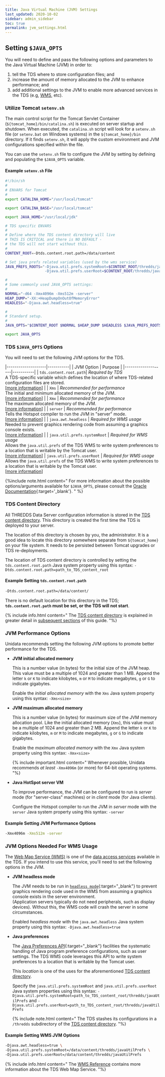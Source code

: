 ```yaml
---
title: Java Virtual Machine (JVM) Settings
last_updated: 2020-10-02
sidebar: admin_sidebar
toc: true
permalink: jvm_settings.html
---
```


## Setting `$JAVA_OPTS`

You will need to define and pass the following options and parameters to the Java Virtual Machine (JVM) in order to:

1. tell the TDS where to store configuration files; and
2. increase the amount of memory allocated to the JVM to enhance performance; and
3. add additional settings to the JVM to enable more advanced services in the TDS (e.g, [WMS](adding_wms.html), etc).

### Utilize Tomcat `setenv.sh`

The main control script for the Tomcat Servlet Container (`${tomcat_home}/bin/catalina.sh`) is executed on server startup and shutdown.
When executed, the `catalina.sh` script will look for a `setenv.sh` file (or `setenv.bat` on Windows systems) in the `${tomcat_home}/bin` directory.
If it finds `setenv.sh`, it will apply the custom environment and JVM configurations specified within the file.  

You can use the `setenv.sh` file to configure the JVM by setting by defining and populating the `$JAVA_OPTS` variable.

#### Example `setenv.sh` File

~~~bash
#!/bin/sh
#
# ENVARS for Tomcat
#
export CATALINA_HOME="/usr/local/tomcat"

export CATALINA_BASE="/usr/local/tomcat"

export JAVA_HOME="/usr/local/jdk"

# TDS specific ENVARS
#
# Define where the TDS content directory will live
# THIS IS CRITICAL and there is NO DEFAULT - 
# the TDS will not start without this.
#
CONTENT_ROOT=-Dtds.content.root.path=/data/content

# Set java prefs related variables (used by the wms service)
JAVA_PREFS_ROOTS="-Djava.util.prefs.systemRoot=$CONTENT_ROOT/thredds/javaUtilPrefs \
                  -Djava.util.prefs.userRoot=$CONTENT_ROOT/thredds/javaUtilPrefs"

#
# Some commonly used JAVA_OPTS settings:
#
NORMAL="-d64 -Xmx4096m -Xms512m -server"
HEAP_DUMP="-XX:+HeapDumpOnOutOfMemoryError"
HEADLESS="-Djava.awt.headless=true"

#
# Standard setup.
#
JAVA_OPTS="$CONTENT_ROOT $NORMAL $HEAP_DUMP $HEADLESS $JAVA_PREFS_ROOTS"

export JAVA_OPTS
~~~

### TDS `$JAVA_OPTS` Options 

You will need to set the following JVM options for the TDS.

|--------------------|-----------|
| JVM Option         |  Purpose  |
|--------------------|-----------|
| `tds.content.root.path`| _Required by TDS_<br/> A TDS-specific variable which defines the location of where TDS-related configuration files are stored. <br/>[[more information](#tds-content-directory)] |
| `Xms` | _Recommended for performance_<br/> The initial and minimum allocated memory of the JVM. <br/>[[more information](#jvm-performance-options)] |
| `Xmx` | _Recommended for performance_<br/> The maximum allocated memory of the JVM. <br/>[[more information](#jvm-performance-options)] |
| `server` | _Recommended for performance_<br/> Tells the Hotspot compiler to run the JVM in "server" mode. <br/>[[more information](#jvm-performance-options)] |
| `java.awt.headless` | _Required for WMS usage_<br/> Needed to prevent graphics rendering code from assuming a graphics console exists. <br/>[[more information](#jvm-options-needed-for-wms-usage)] |
| `java.util.prefs.systemRoot` | _Required for WMS usage_<br/> Allows the `java.util.prefs` of the TDS WMS to write system preferences to a location that is writable by the Tomcat user. <br/>[[more information](#jvm-options-needed-for-wms-usage)]
| `java.util.prefs.userRoot` | _Required for WMS usage_<br/> Allows the `java.util.prefs` of the TDS WMS to write system preferences to a location that is writable by the Tomcat user. <br/>[[more information](#jvm-options-needed-for-wms-usage)]

{%include note.html content="
For more information about the possible options/arguments available for `$JAVA_OPTS`, please consult the [Oracle Documentation](https://docs.oracle.com/javase/8/docs/technotes/tools/unix/java.html#BABDJJFI){:target='_blank'}.
" %}

### TDS Content Directory

All THREDDS Data Server configuration information is stored in the [TDS content directory](tds_content_directory.html). 
This directory is created the first time the TDS is deployed to your server.

The location of this directory is chosen by you, the administrator.
It is a good idea to locate this directory somewhere separate from `${tomcat_home}` on your file system.
It needs to be persisted between Tomcat upgrades or TDS re-deployments.

The location of TDS content directory is controlled by setting the `tds.content.root.path` Java system property using this syntax:
`-Dtds.content.root.path=path_to_TDS_content_root`

#### Example Setting `tds.content.root.path`

~~~bash
-Dtds.content.root.path=/data/content/
~~~

There is no default location for this directory in the TDS; **`tds.content.root.path` must be set, or the TDS will not start**. 

{% include info.html content="
The [TDS content directory](tds_content_directory.html) is explained in greater detail in [subsequent sections](tds_content_directory.html) of this guide.
"%} 

### JVM Performance Options

Unidata recommends setting the following JVM options to promote better performance for the TDS.

* **JVM initial allocated memory**

    This is a number value (in bytes) for the initial size of the JVM heap. 
    This value must be a multiple of 1024 and greater than 1 MB. 
    Append the letter `k` or `K` to indicate kilobytes, `m` or `M` to indicate megabytes, `g` or `G` to indicate gigabytes.

    Enable the _initial allocated memory_ with the `Xms` Java system property using this syntax: `-Xms<size>`


* **JVM maximum allocated memory**

    This is a number value (in bytes) for maximum size of the JVM memory allocation pool. 
    Like the initial allocated memory (`Xms`), this value must be a multiple of 1024 and greater than 2 MB. 
    Append the letter `k` or `K` to indicate kilobytes, `m` or `M` to indicate megabytes, `g` or `G` to indicate gigabytes.
    
    Enable the _maximum allocated memory_ with the `Xmx` Java system property using this syntax: `-Xmx<size>`
    
    {% include important.html content="
    Whenever possible, Unidata recommends _at least_ `-Xmx4096m` (or more) for 64-bit operating systems.
    "%}
    
* **Java HotSpot server VM**

    To improve performance, the JVM can be configured to run is _server_ mode (for "server-class" machines) or in _client_ mode (for Java clients). 
    
    Configure the Hotspot compiler to run the JVM in _server_ mode with the `server` Java system property using this syntax: `-server`
 
#### Example Setting JVM Performance Options

~~~bash
-Xmx4096m -Xms512m -server
~~~

### JVM Options Needed For WMS Usage

The [Web Map Service (WMS)](adding_wms.html) is one of the [data access services](services_ref.html#data-access-services) available in the TDS. 
If you intend to use this service, you'll need to set the following options in the JVM.

* **JVM headless mode**  

   The JVM needs to be run in [`headless mode`](https://blog.idrsolutions.com/2013/08/what-is-headless-mode-in-java/){:target="_blank"} to prevent graphics rendering code used in the WMS from assuming a graphics console exists in the server environment.  
   (Application servers typically do not need peripherals, such as display devices).
   Without this, the WMS code will crash the server in some circumstances.
   
   Enabled _headless mode_ with the `java.awt.headless` Java system property using this syntax: `-Djava.awt.headless=true`

* **Java preferences**

   The [Java Preferences API](https://www.vogella.com/tutorials/JavaPreferences/article.html){:target="_blank"} facilities the systematic handling of Java program preference configurations, such as user settings.
   The TDS WMS code leverages this API to write system preferences to a location that is writable by the Tomcat user.
   
   This _location_ is one of the uses for the aforementioned [TDS content directory](#tds-content-directory). 
   
   Specify the `java.util.prefs.systemRoot` and `java.util.prefs.userRoot` Java system properties using this syntax: `-Djava.util.prefs.systemRoot=path_to_TDS_content_root/thredds/javaUtilPrefs` and `-Djava.util.prefs.userRoot=path_to_TDS_content_root/thredds/javaUtilPrefs`
   
   {% include note.html content="
   The TDS stashes its configurations in a `/thredds` subdirectory of the [TDS content directory](tds_content_directory.html).
   "%} 
   
#### Example Setting WMS JVM Options
   
~~~bash
-Djava.awt.headless=true \
-Djava.util.prefs.systemRoot=/data/content/thredds/javaUtilPrefs \
-Djava.util.prefs.userRoot=/data/content/thredds/javaUtilPrefs
~~~
   
{% include info.html content="
The [WMS Reference](adding_wms.html) contains more information about the TDS Web Map Service.
"%} 



